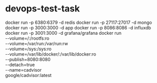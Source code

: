 # devops-test-task
docker run -p 6380:6379 -d redis
docker run -p 27117:27017 -d mongo
docker run -p 3000:3000 -d app
docker run -p 8086:8086 -d influxdb
docker run -p 3001:3000 -d grafana/grafana
docker run \
 --volume=/:/rootfs:ro \
 --volume=/var/run:/var/run:rw \
 --volume=/sys:/sys:ro \
 --volume=/var/lib/docker/:/var/lib/docker:ro \
 --publish=8080:8080 \
 --detach=true \
 --name=cadvisor \
 google/cadvisor:latest

